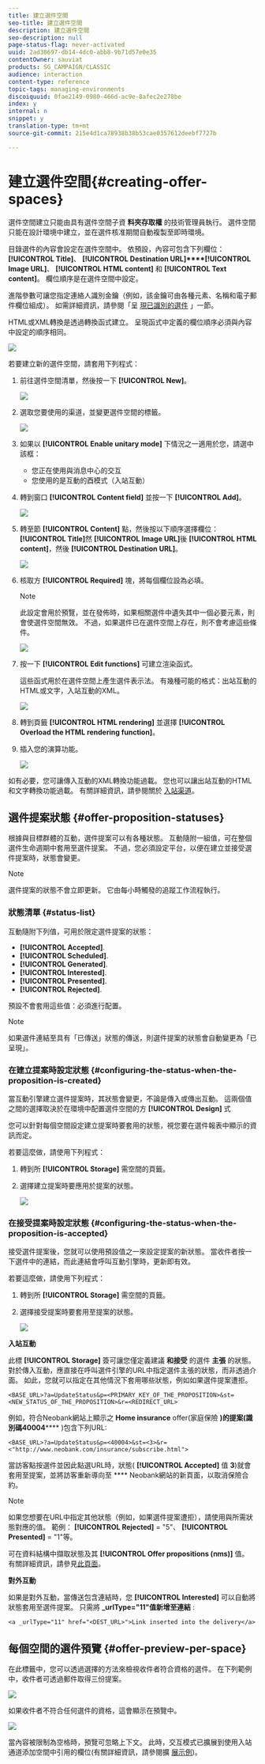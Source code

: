 ```yaml
---
title: 建立選件空間
seo-title: 建立選件空間
description: 建立選件空間
seo-description: null
page-status-flag: never-activated
uuid: 2ad38697-db14-4dc0-abb8-9b71d57e0e35
contentOwner: sauviat
products: SG_CAMPAIGN/CLASSIC
audience: interaction
content-type: reference
topic-tags: managing-environments
discoiquuid: 0fae2149-0980-466d-ac9e-8afec2e278be
index: y
internal: n
snippet: y
translation-type: tm+mt
source-git-commit: 215e4d1ca78938b38b53cae0357612deebf7727b

---
```



# 建立選件空間{#creating-offer-spaces}

選件空間建立只能由具有選件空間子資 **料夾存取權** 的技術管理員執行。 選件空間只能在設計環境中建立，並在選件核准期間自動複製至即時環境。

目錄選件的內容會設定在選件空間中。 依預設，內容可包含下列欄位： **[!UICONTROL Title]**、 **[!UICONTROL Destination URL]****[!UICONTROL Image URL]**、 **[!UICONTROL HTML content]** 和 **[!UICONTROL Text content]**。 欄位順序是在選件空間中設定。

進階參數可讓您指定連絡人識別金鑰（例如，該金鑰可由各種元素、名稱和電子郵件欄位組成）。 如需詳細資訊，請參閱「呈 [現已識別的選件](../../interaction/using/integration-via-javascript--client-side-.md#presenting-an-identified-offer) 」一節。

HTML或XML轉換是透過轉換函式建立。 呈現函式中定義的欄位順序必須與內容中設定的順序相同。

![](assets/offer_space_create_009.png)

若要建立新的選件空間，請套用下列程式：

1. 前往選件空間清單，然後按一下 **[!UICONTROL New]**。

   ![](assets/offer_space_create_001.png)

1. 選取您要使用的渠道，並變更選件空間的標籤。

   ![](assets/offer_space_create_002.png)

1. 如果以 **[!UICONTROL Enable unitary mode]** 下情況之一適用於您，請選中該框：

   * 您正在使用與消息中心的交互
   * 您使用的是互動的酉模式（入站互動）

1. 轉到窗口 **[!UICONTROL Content field]** 並按一下 **[!UICONTROL Add]**。

   ![](assets/offer_space_create_003.png)

1. 轉至節 **[!UICONTROL Content]** 點，然後按以下順序選擇欄位： **[!UICONTROL Title]**&#x200B;然 **[!UICONTROL Image URL]**&#x200B;後 **[!UICONTROL HTML content]**，然後 **[!UICONTROL Destination URL]**。

   ![](assets/offer_space_create_004.png)

1. 核取方 **[!UICONTROL Required]** 塊，將每個欄位設為必填。

   >[!NOTE]
   >
   >此設定會用於預覽，並在發佈時，如果相關選件中遺失其中一個必要元素，則會使選件空間無效。 不過，如果選件已在選件空間上存在，則不會考慮這些條件。

   ![](assets/offer_space_create_005.png)

1. 按一下 **[!UICONTROL Edit functions]** 可建立渲染函式。

   這些函式用於在選件空間上產生選件表示法。 有幾種可能的格式：出站互動的HTML或文字，入站互動的XML。

   ![](assets/offer_space_create_006.png)

1. 轉到頁籤 **[!UICONTROL HTML rendering]** 並選擇 **[!UICONTROL Overload the HTML rendering function]**。
1. 插入您的演算功能。

   ![](assets/offer_space_create_007.png)

如有必要，您可讓傳入互動的XML轉換功能過載。 您也可以讓出站互動的HTML和文字轉換功能過載。 有關詳細資訊，請參閱關於 [入站渠道](../../interaction/using/about-inbound-channels.md)。

## 選件提案狀態 {#offer-proposition-statuses}

根據與目標群體的互動，選件提案可以有各種狀態。 互動隨附一組值，可在整個選件生命週期中套用至選件提案。 不過，您必須設定平台，以便在建立並接受選件提案時，狀態會變更。

>[!NOTE]
>
>選件提案的狀態不會立即更新。 它由每小時觸發的追蹤工作流程執行。

### 狀態清單 {#status-list}

互動隨附下列值，可用於限定選件提案的狀態：

* **[!UICONTROL Accepted]**.
* **[!UICONTROL Scheduled]**.
* **[!UICONTROL Generated]**.
* **[!UICONTROL Interested]**.
* **[!UICONTROL Presented]**.
* **[!UICONTROL Rejected]**.

預設不會套用這些值：必須進行配置。

>[!NOTE]
>
>如果選件連結至具有「已傳送」狀態的傳送，則選件提案的狀態會自動變更為「已呈現」。

### 在建立提案時設定狀態 {#configuring-the-status-when-the-proposition-is-created}

當互動引擎建立選件提案時，其狀態會變更，不論是傳入或傳出互動。 這兩個值之間的選擇取決於在環境中配置選件空間的方 **[!UICONTROL Design]** 式

您可以針對每個空間設定建立提案時要套用的狀態，視您要在選件報表中顯示的資訊而定。

若要這麼做，請使用下列程式：

1. 轉到所 **[!UICONTROL Storage]** 需空間的頁籤。
1. 選擇建立提案時要應用於提案的狀態。

   ![](assets/offer_update_status_001.png)

### 在接受提案時設定狀態 {#configuring-the-status-when-the-proposition-is-accepted}

接受選件提案後，您就可以使用預設值之一來設定提案的新狀態。 當收件者按一下選件中的連結，而此連結會呼叫互動引擎時，更新即有效。

若要這麼做，請使用下列程式：

1. 轉到所 **[!UICONTROL Storage]** 需空間的頁籤。
1. 選擇接受提案時要套用至提案的狀態。

   ![](assets/offer_update_status_002.png)

**入站互動**

此標 **[!UICONTROL Storage]** 簽可讓您僅定義建議 **和接受** 的選件 **主張** 的狀態。 對於傳入互動，應直接在呼叫選件引擎的URL中指定選件主張的狀態，而非透過介面。 如此，您就可以指定在其他情況下套用哪些狀態，例如如果選件提案遭拒。

```
<BASE_URL>?a=UpdateStatus&p=<PRIMARY_KEY_OF_THE_PROPOSITION>&st=<NEW_STATUS_OF_THE_PROPOSITION>&r=<REDIRECT_URL>
```

例如，符合Neobank網站上顯示之 **Home insurance** offer(家庭保險 **)的提案(識別碼40004****** )包含下列URL:

```
<BASE_URL>?a=UpdateStatus&p=<40004>&st=<3>&r=<"http://www.neobank.com/insurance/subscribe.html">
```

當訪客點按選件並因此點選URL時，狀態( **[!UICONTROL Accepted]** 值 **3**)就會套用至提案，並將訪客重新導向至 **** Neobank網站的新頁面，以取消保險合約。

>[!NOTE]
>
>如果您想要在URL中指定其他狀態（例如，如果選件提案遭拒），請使用與所需狀態對應的值。 範例： **[!UICONTROL Rejected]** = &quot;5&quot;、 **[!UICONTROL Presented]** = &quot;1&quot;等。
>
>可在資料結構中擷取狀態及其 **[!UICONTROL Offer propositions (nms)]** 值。 有關詳細資訊，請參見[此頁面](../../configuration/using/data-schemas.md)。

**對外互動**

如果是對外互動，當傳送包含連結時，您 **[!UICONTROL Interested]** 可以自動將狀態套用至選件提案。 只需將 **_urlType=&quot;11&quot;值新增至連結** :

```
<a _urlType="11" href="<DEST_URL>">Link inserted into the delivery</a>
```

## 每個空間的選件預覽 {#offer-preview-per-space}

在此標籤中，您可以透過選擇的方法來檢視收件者符合資格的選件。 在下列範例中，收件者可透過郵件取得三份提案。

![](assets/offer_space_overview_002.png)

如果收件者不符合任何選件的資格，這會顯示在預覽中。

![](assets/offer_space_overview_001.png)

當內容被限制為空格時，預覽可忽略上下文。 此時，交互模式已擴展到使用入站通道添加空間中引用的欄位(有關詳細資訊，請參閱擴 [展示例](../../interaction/using/extension-example.md))。
